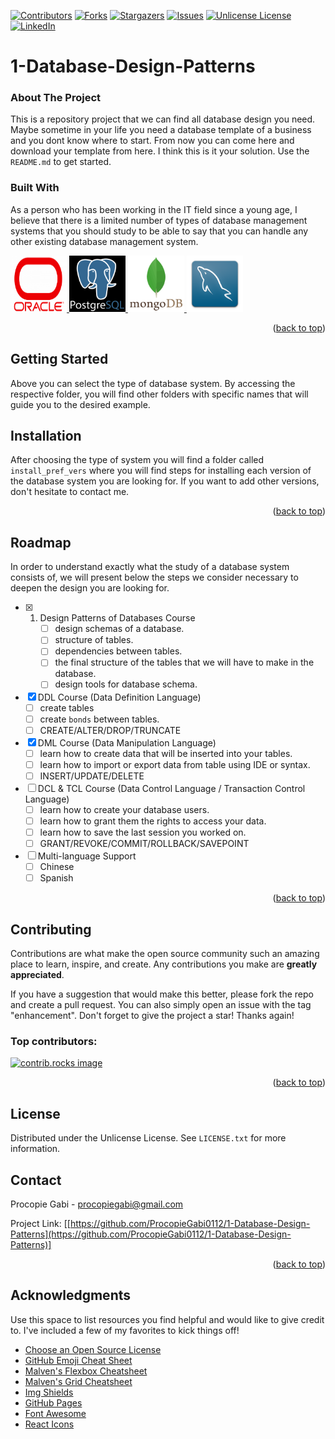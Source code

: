 [![Contributors][contributors-shield]][contributors-url]
[![Forks][forks-shield]][forks-url]
[![Stargazers][stars-shield]][stars-url]
[![Issues][issues-shield]][issues-url]
[![Unlicense License][license-shield]][license-url]
[![LinkedIn][linkedin-shield]][linkedin-url]

<a id="readme-top"></a>

# 1-Database-Design-Patterns

<!-- ABOUT THE PROJECT -->
### About The Project

This is a repository project that we can find all database design you need. Maybe sometime in your life you need a database template of a business and you dont know where to start. From now you can come here and download your template from here. I think this is it your solution. Use the `README.md` to get started.

### Built With
As a person who has been working in the IT field since a young age, I believe that there is a limited number of types of database management systems that you should study to be able to say that you can handle any other existing database management system.

<div align="left">
  <a href="https://github.com/ProcopieGabi0112/1-Database-Design-Patterns/">
    <img src="images/logo.png" alt="Logo" width="90" height="90">
  </a>
  
  <a href="https://github.com/ProcopieGabi0112/1-Database-Design-Patterns/">
    <img src="images/logo_1.png" alt="Logo" width="90" height="90">
  </a>
  <a href="https://github.com/ProcopieGabi0112/1-Database-Design-Patterns/">
    <img src="images/logo_2.png" alt="Logo" width="90" height="90">
  </a>
  </a>
  <a href="https://github.com/ProcopieGabi0112/1-Database-Design-Patterns/">
    <img src="images/logo_3.png" alt="Logo" width="90" height="90">
  </a>
</div>
<p align="right">(<a href="#readme-top">back to top</a>)</p>

<!-- GETTING STARTED -->
## Getting Started

Above you can select the type of database system. By accessing the respective folder, you will find other folders with specific names that will guide you to the desired example.

## Installation

After choosing the type of system you will find a folder called ``install_pref_vers`` where you will find steps for installing each version of the database system you are looking for.
If you want to add other versions, don't hesitate to contact me.
<p align="right">(<a href="#readme-top">back to top</a>)</p>


## Roadmap

In order to understand exactly what the study of a database system consists of, we will present below the steps we consider necessary to deepen the design you are looking for.

- [x] 1. Design Patterns of Databases Course
     - [ ] design schemas of a database.
     - [ ] structure of tables.
     - [ ] dependencies between tables.
     - [ ] the final structure of the tables that we will have to make in the database.
     - [ ] design tools for database schema.
- [x] DDL Course (Data Definition Language)
     - [ ] create tables
     - [ ] create ``bonds`` between tables.
     - [ ] CREATE/ALTER/DROP/TRUNCATE
- [x] DML Course (Data Manipulation Language)
     - [ ] learn how to create data that will be inserted into your tables.
     - [ ] learn how to import or export data from table using IDE or syntax.
     - [ ] INSERT/UPDATE/DELETE 
- [ ] DCL & TCL Course (Data Control Language / Transaction Control Language)
     - [ ] learn how to create your database users.
     - [ ] learn how to grant them the rights to access your data.
     - [ ] learn how to save the last session you worked on.
     - [ ] GRANT/REVOKE/COMMIT/ROLLBACK/SAVEPOINT
- [ ] Multi-language Support
    - [ ] Chinese
    - [ ] Spanish

<p align="right">(<a href="#readme-top">back to top</a>)</p>

<!-- CONTRIBUTING -->
## Contributing

Contributions are what make the open source community such an amazing place to learn, inspire, and create. Any contributions you make are **greatly appreciated**.

If you have a suggestion that would make this better, please fork the repo and create a pull request. You can also simply open an issue with the tag "enhancement".
Don't forget to give the project a star! Thanks again!

### Top contributors:

<a href="https://github.com/ProcopieGabi0112/1-Database-Design-Patterns/graphs/contributors">
  <img src="https://contrib.rocks/image?repo=othneildrew/Best-README-Template" alt="contrib.rocks image" />
</a>

<p align="right">(<a href="#readme-top">back to top</a>)</p>

<!-- LICENSE -->
## License

Distributed under the Unlicense License. See `LICENSE.txt` for more information.

<!-- CONTACT -->
## Contact

Procopie Gabi - procopiegabi@gmail.com

Project Link: 
[[https://github.com/ProcopieGabi0112/1-Database-Design-Patterns](https://github.com/ProcopieGabi0112/1-Database-Design-Patterns)]

<p align="right">(<a href="#readme-top">back to top</a>)</p>

<!-- ACKNOWLEDGMENTS -->
## Acknowledgments

Use this space to list resources you find helpful and would like to give credit to. I've included a few of my favorites to kick things off!

* [Choose an Open Source License](https://choosealicense.com)
* [GitHub Emoji Cheat Sheet](https://www.webpagefx.com/tools/emoji-cheat-sheet)
* [Malven's Flexbox Cheatsheet](https://flexbox.malven.co/)
* [Malven's Grid Cheatsheet](https://grid.malven.co/)
* [Img Shields](https://shields.io)
* [GitHub Pages](https://pages.github.com)
* [Font Awesome](https://fontawesome.com)
* [React Icons](https://react-icons.github.io/react-icons/search)

<!-- MARKDOWN LINKS & IMAGES -->
<!-- https://www.markdownguide.org/basic-syntax/#reference-style-links -->
[contributors-shield]: https://img.shields.io/github/contributors/othneildrew/Best-README-Template.svg?style=for-the-badge
[contributors-url]: https://github.com/othneildrew/Best-README-Template/graphs/contributors
[forks-shield]: https://img.shields.io/github/forks/othneildrew/Best-README-Template.svg?style=for-the-badge
[forks-url]: https://github.com/othneildrew/Best-README-Template/network/members
[stars-shield]: https://img.shields.io/github/stars/othneildrew/Best-README-Template.svg?style=for-the-badge
[stars-url]: https://github.com/othneildrew/Best-README-Template/stargazers
[issues-shield]: https://img.shields.io/github/issues/othneildrew/Best-README-Template.svg?style=for-the-badge
[issues-url]: https://github.com/othneildrew/Best-README-Template/issues
[license-shield]: https://img.shields.io/github/license/othneildrew/Best-README-Template.svg?style=for-the-badge
[license-url]: https://github.com/othneildrew/Best-README-Template/blob/master/LICENSE.txt
[linkedin-shield]: https://img.shields.io/badge/-LinkedIn-black.svg?style=for-the-badge&logo=linkedin&colorB=555
[linkedin-url]: https://linkedin.com/in/othneildrew
[product-screenshot]: images/screenshot.png
[React.js]: https://img.shields.io/badge/React-20232A?style=for-the-badge&logo=react&logoColor=61DAFB
[React-url]: https://reactjs.org/
[Vue.js]: https://img.shields.io/badge/Vue.js-35495E?style=for-the-badge&logo=vuedotjs&logoColor=4FC08D
[Vue-url]: https://vuejs.org/
[Angular.io]: https://img.shields.io/badge/Angular-DD0031?style=for-the-badge&logo=angular&logoColor=white
[Angular-url]: https://angular.io/
[Svelte.dev]: https://img.shields.io/badge/Svelte-4A4A55?style=for-the-badge&logo=svelte&logoColor=FF3E00
[Svelte-url]: https://svelte.dev/
[Laravel.com]: https://img.shields.io/badge/Laravel-FF2D20?style=for-the-badge&logo=laravel&logoColor=white
[Laravel-url]: https://laravel.com
[Bootstrap.com]: https://img.shields.io/badge/Bootstrap-563D7C?style=for-the-badge&logo=bootstrap&logoColor=white
[Bootstrap-url]: https://getbootstrap.com
[JQuery.com]: https://img.shields.io/badge/jQuery-0769AD?style=for-the-badge&logo=jquery&logoColor=white
[JQuery-url]: https://jquery.com 
